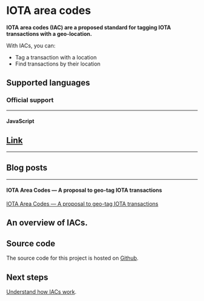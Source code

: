 # IOTA area codes

**IOTA area codes (IAC) are a proposed standard for tagging IOTA transactions with a geo-location.**

With IACs, you can:

- Tag a transaction with a location
- Find transactions by their location

## Supported languages

### **Official support** ###

---------------
#### **JavaScript** ####
[Link](getting-started/tag-a-transaction.md)
---

---------------

## Blog posts

---------------
#### **IOTA Area Codes — A proposal to geo-tag IOTA transactions** ####
[IOTA Area Codes — A proposal to geo-tag IOTA transactions](https://blog.iota.org/iota-area-codes-a-proposal-to-geo-tag-iota-transactions-d3c457d1df1b)

An overview of IACs.
---------------

## Source code

The source code for this project is hosted on [Github](https://github.com/iotaledger/iota-area-codes).

## Next steps

[Understand how IACs work](how-it-works.md).


